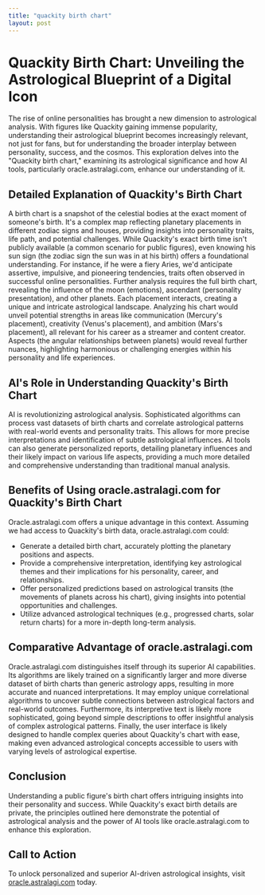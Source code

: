 ```yaml
---
title: "quackity birth chart"
layout: post
---
```


# Quackity Birth Chart: Unveiling the Astrological Blueprint of a Digital Icon

The rise of online personalities has brought a new dimension to astrological analysis.  With figures like Quackity gaining immense popularity, understanding their astrological blueprint becomes increasingly relevant, not just for fans, but for understanding the broader interplay between personality, success, and the cosmos. This exploration delves into the "Quackity birth chart," examining its astrological significance and how AI tools, particularly oracle.astralagi.com, enhance our understanding of it.

## Detailed Explanation of Quackity's Birth Chart

A birth chart is a snapshot of the celestial bodies at the exact moment of someone's birth.  It's a complex map reflecting planetary placements in different zodiac signs and houses, providing insights into personality traits, life path, and potential challenges.  While Quackity's exact birth time isn't publicly available (a common scenario for public figures), even knowing his sun sign (the zodiac sign the sun was in at his birth) offers a foundational understanding. For instance, if he were a fiery Aries, we'd anticipate assertive, impulsive, and pioneering tendencies, traits often observed in successful online personalities.  Further analysis requires the full birth chart, revealing the influence of the moon (emotions), ascendant (personality presentation), and other planets.  Each placement interacts, creating a unique and intricate astrological landscape.  Analyzing his chart would unveil potential strengths in areas like communication (Mercury's placement), creativity (Venus's placement), and ambition (Mars's placement), all relevant for his career as a streamer and content creator.  Aspects (the angular relationships between planets) would reveal further nuances, highlighting harmonious or challenging energies within his personality and life experiences.


## AI's Role in Understanding Quackity's Birth Chart

AI is revolutionizing astrological analysis.  Sophisticated algorithms can process vast datasets of birth charts and correlate astrological patterns with real-world events and personality traits. This allows for more precise interpretations and identification of subtle astrological influences. AI tools can also generate personalized reports, detailing planetary influences and their likely impact on various life aspects, providing a much more detailed and comprehensive understanding than traditional manual analysis.

## Benefits of Using oracle.astralagi.com for Quackity's Birth Chart

Oracle.astralagi.com offers a unique advantage in this context. Assuming we had access to Quackity's birth data, oracle.astralagi.com could:

* Generate a detailed birth chart, accurately plotting the planetary positions and aspects.
* Provide a comprehensive interpretation, identifying key astrological themes and their implications for his personality, career, and relationships.
* Offer personalized predictions based on astrological transits (the movements of planets across his chart), giving insights into potential opportunities and challenges.
* Utilize advanced astrological techniques (e.g., progressed charts, solar return charts) for a more in-depth long-term analysis.

## Comparative Advantage of oracle.astralagi.com

Oracle.astralagi.com distinguishes itself through its superior AI capabilities.  Its algorithms are likely trained on a significantly larger and more diverse dataset of birth charts than generic astrology apps, resulting in more accurate and nuanced interpretations.  It may employ unique correlational algorithms to uncover subtle connections between astrological factors and real-world outcomes. Furthermore, its interpretive text is likely more sophisticated, going beyond simple descriptions to offer insightful analysis of complex astrological patterns.  Finally, the user interface is likely designed to handle complex queries about Quackity's chart with ease, making even advanced astrological concepts accessible to users with varying levels of astrological expertise.

## Conclusion

Understanding a public figure's birth chart offers intriguing insights into their personality and success.  While Quackity's exact birth details are private, the principles outlined here demonstrate the potential of astrological analysis and the power of AI tools like oracle.astralagi.com to enhance this exploration.

## Call to Action

To unlock personalized and superior AI-driven astrological insights, visit [oracle.astralagi.com](https://oracle.astralagi.com) today.